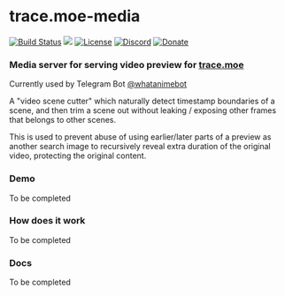 # trace.moe-media

[![Build Status](https://travis-ci.org/soruly/trace.moe-media.svg?branch=master)](https://travis-ci.org/soruly/trace.moe-media)
[![](https://david-dm.org/soruly/trace.moe-media/status.svg)](https://david-dm.org/soruly/trace.moe-media)
[![License](https://img.shields.io/github/license/soruly/trace.moe-media.svg)](https://github.com/soruly/trace.moe-media/blob/master/LICENSE)
[![Discord](https://img.shields.io/discord/437578425767559188.svg)](https://discord.gg/K9jn6Kj)
[![Donate](https://img.shields.io/badge/donate-patreon-orange.svg)](https://www.patreon.com/soruly)

### Media server for serving video preview for [trace.moe](https://github.com/soruly/trace.moe)

Currently used by Telegram Bot [@whatanimebot](http://t.me/whatanimebot)

A "video scene cutter" which naturally detect timestamp boundaries of a scene, and then trim a scene out without leaking / exposing other frames that belongs to other scenes.

This is used to prevent abuse of using earlier/later parts of a preview as another search image to recursively reveal extra duration of the original video, protecting the original content.

### Demo
To be completed

### How does it work
To be completed

### Docs
To be completed
